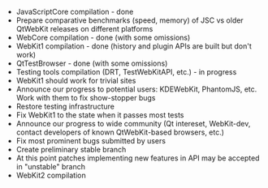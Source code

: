 * JavaScriptCore compilation - done
* Prepare comparative benchmarks (speed, memory) of JSC vs older QtWebKit releases on different platforms
* WebCore compilation - done (with some omissions)
* WebKit1 compilation - done (history and plugin APIs are built but don't work)
* QtTestBrowser - done (with some omissions)
* Testing tools compilation (DRT, TestWebKitAPI, etc.) - in progress
* WebKit1 should work for trivial sites
* Announce our progress to potential users: KDEWebKit, PhantomJS, etc. Work with them to fix show-stopper bugs
* Restore testing infrastructure
* Fix WebKit1 to the state when it passes most tests
* Announce our progress to wide community (Qt intereset, WebKit-dev, contact developers of known QtWebKit-based browsers, etc.)
* Fix most prominent bugs submitted by users
* Create preliminary stable branch
* At this point patches implementing new features in API may be accepted in "unstable" branch
* WebKit2 compilation